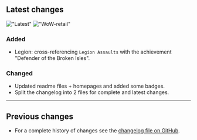## Latest changes

<!-- @debug@ -->
<!-- Dynamic badges: ![GitHub tag (latest by date)](https://img.shields.io/github/v/tag/erglo/mission-report-button-plus?logo=GitHub&logoColor=lightgray "Current release version")
![CurseForge](https://cf.way2muchnoise.eu/versions/WoW-retail%20%20_461804_latest(5A5A5A-E04E14-FFFFFF-010101).svg "Game version (CurseForge)")

Static badges: [![WoW](https://img.shields.io/badge/WoW--retail-10.1.0-orange)](https://addons.wago.io/addons/mission-report-button-plus "Supported game version")
!["tag-latest"](https://img.shields.io/badge/tag-v0.15.0-informational?logo=GitHub&logoColor=lightgray "Test version") -->
<!-- @end-debug@ -->

<!-- Rendered badges - Unfortunately most addon hosting websites do not support
     badges, but fortunately GitHub renders them as images :) -->
!["Latest"](https://camo.githubusercontent.com/66a96fb5b50bc11ff378262d9be03e382d272ce6ace1efcaff300fb71c938a79/68747470733a2f2f696d672e736869656c64732e696f2f62616467652f7461672d76302e31352e302d696e666f726d6174696f6e616c3f6c6f676f3d476974487562266c6f676f436f6c6f723d6c6967687467726179 "Latest release") !["WoW-retail"](https://camo.githubusercontent.com/3bffe9e6d7b6af33f7680d4a238f0031153db11c577bd1a2be50c4473ce8841a/68747470733a2f2f696d672e736869656c64732e696f2f62616467652f576f572d2d72657461696c2d31302e312e302d6f72616e6765 "Supported game version")

### Added

- Legion: cross-referencing `Legion Assaults` with the achievement "Defender of the Broken Isles".

### Changed

- Updated readme files + homepages and added some badges.
- Split the changelog into 2 files for complete and latest changes.

----

## Previous changes

- For a complete history of changes see the [changelog file on GitHub](https://github.com/erglo/mission-report-button-plus/blob/main/CHANGELOG.md "CHANGELOG.md").
